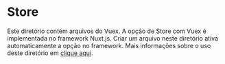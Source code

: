 # Store

Este diretório contém arquivos do Vuex.
A opção de Store com Vuex é implementada no framework Nuxt.js.
Criar um arquivo neste diretório ativa automaticamente a opção no framework.
Mais informações sobre o uso deste diretório em [clique aqui](https://nuxtjs.org/guide/vuex-store).
